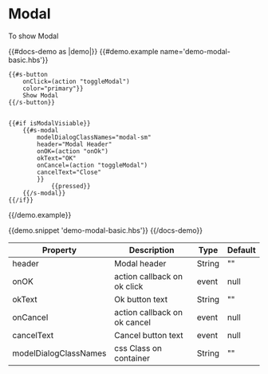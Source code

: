 # Modal

<p>To show Modal</p>


{{#docs-demo as |demo|}}
    {{#demo.example name='demo-modal-basic.hbs'}}

    {{#s-button
        onClick=(action "toggleModal")
        color="primary"}}
        Show Modal
    {{/s-button}}


    {{#if isModalVisiable}}
        {{#s-modal
            modelDialogClassNames="modal-sm"
            header="Modal Header"
            onOK=(action "onOk")
            okText="OK"
            onCancel=(action "toggleModal")
            cancelText="Close"
            }}
                {{pressed}}
        {{/s-modal}}
    {{/if}}

   {{/demo.example}}

{{demo.snippet 'demo-modal-basic.hbs'}}
{{/docs-demo}}

| Property | Description                              | Type   | Default |
| -------- | ---------------------------------------- | ------ | ------- |
| header   | Modal header                             | String | ""    |
| onOK  | action callback on ok click                | event  | null    |
| okText  |Ok button text                | String  | ""    |
| onCancel  | action callback on ok cancel               | event  | null    |
| cancelText  | Cancel button text                       | event  | null    |
| modelDialogClassNames  | css Class on container         | String  | ""    |
